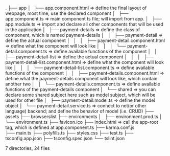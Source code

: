 .
├── app
│   ├── app.component.html    => define the final layout of webpage, most time, use the declared component
│   ├── app.component.ts      => main component ts file; will import from app.
│   ├── app.module.ts         => import and declare all other components that will be used in the application
│   ├── payment-details       => define the class of component, which is named payment-details
│   │   ├── payment-detail    => define the actual component
│   │   │   ├── payment-detail.component.html  => define what the component will look like
│   │   │   └── payment-detail.component.ts    => define available functions of the component 
│   │   ├── payment-detail-list  => define the actual component 
│   │   │   ├── payment-detail-list.component.html => define what the component will look like
│   │   │   └── payment-detail-list.component.ts   => define available functions of the component 
│   │   ├── payment-details.component.html     => define what the payment-details component will look like, which contain another two
│   │   └── payment-details.component.ts       => define available functions of the payment-details component
│   └── shared 				=> you can declare some shared subject here such as model subject, which will be used for other file
│       ├── payment-detail.model.ts       => define the model object
│       └── payment-detail.service.ts     => connect to net(or other language) backend; and define the behavior of model (i.e. CRUD)
├── assets
├── browserslist
├── environments
│   ├── environment.prod.ts
│   └── environment.ts
├── favicon.ico
├── index.html        => call the app-root tag, which is defined at app.component.ts
├── karma.conf.js  
├── main.ts
├── polyfills.ts
├── styles.css
├── test.ts
├── tsconfig.app.json
├── tsconfig.spec.json
└── tslint.json

7 directories, 24 files
